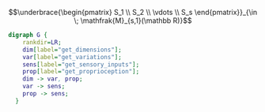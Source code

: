 $$\underbrace{\begin{pmatrix}
    S_1 \\
    S_2 \\
    \vdots \\
    S_s
\end{pmatrix}}_{\in \; \mathfrak{M}_{s,1}(\mathbb R)}$$

```dot
digraph G {
    rankdir=LR;
    dim[label="get_dimensions"];
    var[label="get_variations"];
    sens[label="get_sensory_inputs"];
    prop[label="get_proprioception"];
    dim -> var, prop;
    var -> sens;
    prop -> sens;
  }
```
